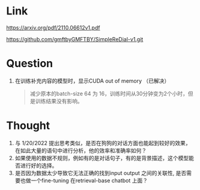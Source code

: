 Link    
===============
<p>

https://arxiv.org/pdf/2110.06612v1.pdf

https://github.com/gmftbyGMFTBY/SimpleReDial-v1.git


</p>


Question   
===============
1. 在训练补充内容的模型时，显示CUDA out of memory （已解决）
    >减少原本的batch-size 64 为 16，训练时间从30分钟变为2个小时，但是训练结果没有影响。


Thought
===============
1. 与 1/20/2022 提出思考类似，是否在狗狗的对话方面也能起到较好的效果，在如此大量的语句中进行分析，他的效率和准确率如何？
2. 如果使用的数据不规则，例如有的是对话句子，有的是背景描述，这个模型能否进行好的选择。
3. 是否因为数据太少导致它无法正确的找到input output 之间的关联性, 是否需要也做一个fine-tuning 在retrieval-base chatbot 上面？
